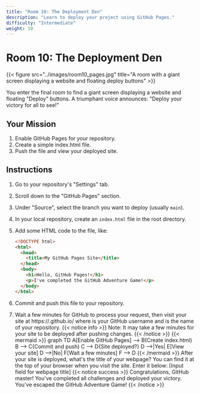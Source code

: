 ```yaml
---
title: "Room 10: The Deployment Den"
description: "Learn to deploy your project using GitHub Pages."
difficulty: "Intermediate"
weight: 10
---
```


# Room 10: The Deployment Den

{{< figure src="../images/room10_pages.jpg" title="A room with a giant screen displaying a website and floating deploy buttons" >}}

You enter the final room to find a giant screen displaying a website and floating "Deploy" buttons. A triumphant voice announces: "Deploy your victory for all to see!"

## Your Mission

1. Enable GitHub Pages for your repository.
2. Create a simple index.html file.
3. Push the file and view your deployed site.

## Instructions

1. Go to your repository's "Settings" tab.
2. Scroll down to the "GitHub Pages" section.
3. Under "Source", select the branch you want to deploy (usually `main`).
4. In your local repository, create an `index.html` file in the root directory.
5. Add some HTML code to the file, like:

   ```html
   <!DOCTYPE html>
   <html>
     <head>
       <title>My GitHub Pages Site</title>
     </head>
     <body>
       <h1>Hello, GitHub Pages!</h1>
       <p>I've completed the GitHub Adventure Game!</p>
     </body>
   </html>
    ```

6. Commit and push this file to your repository.
7. Wait a few minutes for GitHub to process your request, then visit your site at https://<username>.github.io/<repository-name> where <username> is your GitHub username and <repository-name> is the name of your repository.
{{< notice info >}}
Note: It may take a few minutes for your site to be deployed after pushing changes.
{{< /notice >}}
{{< mermaid >}}
graph TD
A[Enable GitHub Pages] --> B(Create index.html)
B --> C(Commit and push)
C --> D{Site deployed?}
D -->|Yes| E[View your site]
D -->|No| F[Wait a few minutes]
F --> D
{{< /mermaid >}}
After your site is deployed, what's the title of your webpage? You can find it at the top of your browser when you visit the site. Enter it below:
[Input field for webpage title]
{{< notice success >}}
Congratulations, GitHub master! You've completed all challenges and deployed your victory. You've escaped the GitHub Adventure Game!
{{< /notice >}}